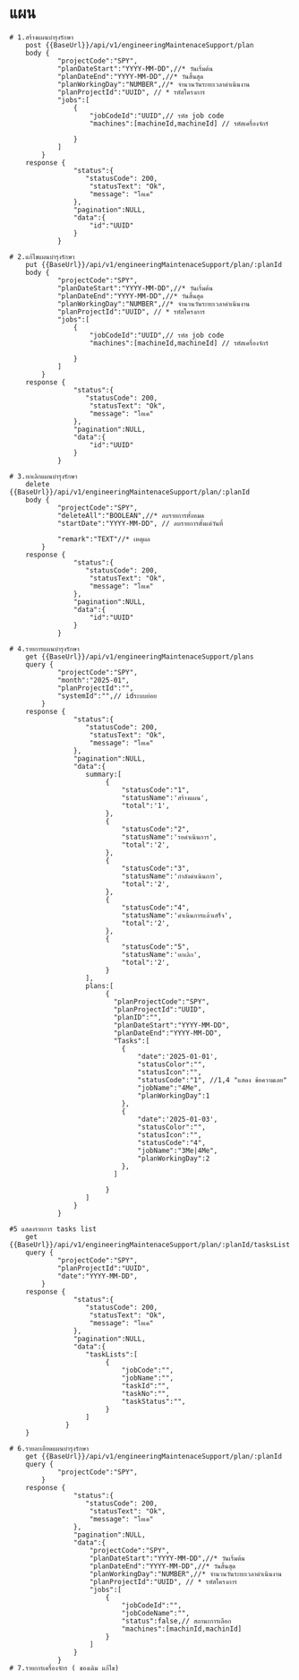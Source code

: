 # แผน

    # 1.สร้างแผนบำรุงรักษา
        post {{BaseUrl}}/api/v1/engineeringMaintenaceSupport/plan
        body {
                "projectCode":"SPY",
                "planDateStart":"YYYY-MM-DD",//* วันเริ่มต้น
                "planDateEnd":"YYYY-MM-DD",//* วันสิ้นสุด
                "planWorkingDay":"NUMBER",//* จำนวนวันระยะเวลาดำเนินงาน
                "planProjectId":"UUID", // * รหัสโครงการ
                "jobs":[
                    {
                        "jobCodeId":"UUID",// รหัส job code
                        "machines":[machineId,machineId] // รหัสเครื่องจักร์
                         
                    }
                ]
            }
        response {
                    "status":{
                       "statusCode": 200,
                        "statusText": "Ok",
                        "message": "โอเค" 
                    },
                    "pagination":NULL,
                    "data":{
                        "id":"UUID"
                    }
                }

    # 2.แก้ไขแผนบำรุงรักษา
        put {{BaseUrl}}/api/v1/engineeringMaintenaceSupport/plan/:planId
        body {
                "projectCode":"SPY",
                "planDateStart":"YYYY-MM-DD",//* วันเริ่มต้น
                "planDateEnd":"YYYY-MM-DD",//* วันสิ้นสุด
                "planWorkingDay":"NUMBER",//* จำนวนวันระยะเวลาดำเนินงาน
                "planProjectId":"UUID", // * รหัสโครงการ
                "jobs":[
                    {
                        "jobCodeId":"UUID",// รหัส job code
                        "machines":[machineId,machineId] // รหัสเครื่องจักร์
                         
                    }
                ]
            }
        response {
                    "status":{
                       "statusCode": 200,
                        "statusText": "Ok",
                        "message": "โอเค" 
                    },
                    "pagination":NULL,
                    "data":{
                        "id":"UUID" 
                    }
                }

    # 3.ยกเลิกแผนบำรุงรักษา
        delete {{BaseUrl}}/api/v1/engineeringMaintenaceSupport/plan/:planId
        body {
                "projectCode":"SPY",
                "deleteAll":"BOOLEAN",//* ลบรายการทั้งหมด
                "startDate":"YYYY-MM-DD", // ลบรายการตั้งแต่วันที่
                
                "remark":"TEXT"//* เหตุผล
            }
        response {
                    "status":{
                       "statusCode": 200,
                        "statusText": "Ok",
                        "message": "โอเค" 
                    },
                    "pagination":NULL,
                    "data":{
                        "id":"UUID" 
                    }
                }
    
    # 4.รายการแผนบำรุงรักษา
        get {{BaseUrl}}/api/v1/engineeringMaintenaceSupport/plans
        query {
                "projectCode":"SPY",
                "month":"2025-01",
                "planProjectId":"",
                "systemId":"",// idระบบย่อย
            }
        response {
                    "status":{
                       "statusCode": 200,
                        "statusText": "Ok",
                        "message": "โอเค" 
                    },
                    "pagination":NULL,
                    "data":{
                       summary:[
                            {
                                "statusCode":"1",
                                "statusName":'สร้างแผน',
                                "total":'1',
                            },
                            {
                                "statusCode":"2",
                                "statusName":'รอดำเนินการ',
                                "total":'2',
                            },
                            {
                                "statusCode":"3",
                                "statusName":'กำลังดำเนินการ',
                                "total":'2',
                            },
                            {
                                "statusCode":"4",
                                "statusName":'ดำเนินการแล้วเสร็จ',
                                "total":'2',
                            },
                            {
                                "statusCode":"5",
                                "statusName":'ยกเลิก',
                                "total":'2',
                            }
                       ],
                       plans:[
                            {
                              "planProjectCode":"SPY",  
                              "planProjectId":"UUID",
                              "planID":"",
                              "planDateStart":"YYYY-MM-DD",
                              "planDateEnd":"YYYY-MM-DD",
                              "Tasks":[
                                {
                                    "date":'2025-01-01',
                                    "statusColor":"",
                                    "statusIcon":"", 
                                    "statusCode":"1", //1,4 "แสดง ข้อความเลย"
                                    "jobName":"4Me",
                                    "planWorkingDay":1
                                },
                                {
                                    "date":'2025-01-03',
                                    "statusColor":"",
                                    "statusIcon":"",
                                    "statusCode":"4", 
                                    "jobName":"3Me|4Me",
                                    "planWorkingDay":2
                                },
                              ]
                               
                            }
                       ]
                    }
                }

    #5 แสดงรายการ tasks list
        get {{BaseUrl}}/api/v1/engineeringMaintenaceSupport/plan/:planId/tasksList
        query {
                "projectCode":"SPY",
                "planProjectId":"UUID",
                "date":"YYYY-MM-DD",
            }
        response {
                    "status":{
                       "statusCode": 200,
                        "statusText": "Ok",
                        "message": "โอเค" 
                    },
                    "pagination":NULL,
                    "data":{
                       "taskLists":[
                            {
                                "jobCode":"",
                                "jobName":"",
                                "taskId":"",
                                "taskNo":"",
                                "taskStatus":"",
                            }
                       ]     
                  }
        }

    # 6.รายละเอียดแผนบำรุงรักษา
        get {{BaseUrl}}/api/v1/engineeringMaintenaceSupport/plan/:planId
        query {
                "projectCode":"SPY",
            }
        response {
                    "status":{
                       "statusCode": 200,
                        "statusText": "Ok",
                        "message": "โอเค" 
                    },
                    "pagination":NULL,
                    "data":{
                        "projectCode":"SPY",
                        "planDateStart":"YYYY-MM-DD",//* วันเริ่มต้น
                        "planDateEnd":"YYYY-MM-DD",//* วันสิ้นสุด
                        "planWorkingDay":"NUMBER",//* จำนวนวันระยะเวลาดำเนินงาน
                        "planProjectId":"UUID", // * รหัสโครงการ
                        "jobs":[
                            {
                                "jobCodeId":"",
                                "jobCodeName":"",
                                "status":false,// สถานะการเลือก
                                "machines":[machinId,machinId]
                            }
                        ]
                    }
                }
    # 7.รายการเครื่องจักร ( ของเดิม แก้ไข) 
        
        